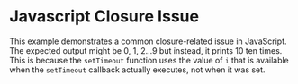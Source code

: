 # Javascript Closure Issue
This example demonstrates a common closure-related issue in JavaScript.  The expected output might be 0, 1, 2...9 but instead, it prints 10 ten times. This is because the `setTimeout` function uses the value of `i` that is available when the `setTimeout` callback actually executes, not when it was set.